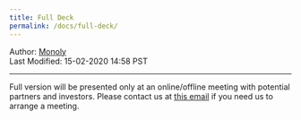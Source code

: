 ```yaml
---
title: Full Deck
permalink: /docs/full-deck/
---
```

Author: <a href="mailto:admin@monoly.com">Monoly</a>
<br>
Last Modified: 15-02-2020 14:58 PST
<br>

----

Full version will be presented only at an online/offline meeting with potential partners and investors. Please contact us at <a href="mailto:monoly.hq@gmail.com">this email</a> if you need us to arrange a meeting.